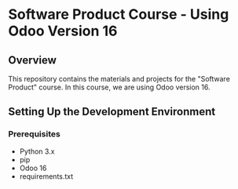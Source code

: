 # Software Product Course - Using Odoo Version 16

## Overview
This repository contains the materials and projects for the "Software Product" course. In this course, we are using Odoo version 16.

## Setting Up the Development Environment

### Prerequisites
- Python 3.x
- pip
- Odoo 16
- requirements.txt